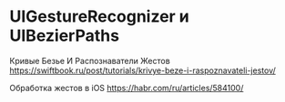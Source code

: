 #  UIGestureRecognizer и UIBezierPaths

Кривые Безье И Распознаватели Жестов
https://swiftbook.ru/post/tutorials/krivye-beze-i-raspoznavateli-jestov/

Обработка жестов в iOS
https://habr.com/ru/articles/584100/
